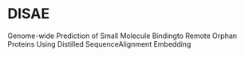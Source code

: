 # DISAE
Genome-wide Prediction of Small Molecule Bindingto Remote Orphan Proteins Using Distilled SequenceAlignment Embedding
